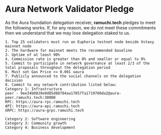 # Aura Network Validator Pledge

As the Aura foundation delegation receiver, **ramuchi.tech** pledges to meet the following works. If, for any reason, we do not meet these commitments then we understand that we may lose delegation staked to us.

    1. Top 25 validators must run an Euphoria testnet node beside Xstaxy mainnet node
    2. The hardware for mainnet meets the recommended baseline    
    3. Uptime of at least 90%
    4. Commission rate is greater than 0% and smaller or equal to 8%
    5. Commit to participate in network governance at least 2/3 of the total proposals throughout the delegation period
    6. Must set Gas Price >= 0.001 uaura
    7. Publicly announced to the social channels on the delegation decision
    8. Commit to any network contribution listed below:
    Category 1: Infrastructure
    peer - 9ee34b0829e9d85d88784aa17857fa1719760da2@aura-peer.ramuchi.tech:30000
    RPC: https://aura-rpc.ramuchi.tech
    API: https://aura-api.ramuchi.tech
    GRPC: https://aura-grpc.ramuchi.tech
    
    Category 2: Software engineering
    Category 3: Community growth
    Category 4: Business development
